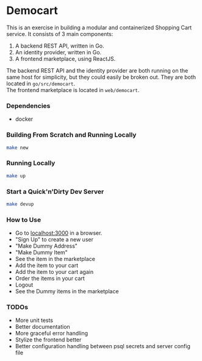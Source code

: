 # Democart

This is an exercise in building a modular and containerized Shopping Cart
service. It consists of 3 main components:

1. A backend REST API, written in Go.
2. An identity provider, written in Go.
3. A frontend marketplace, using ReactJS.

The backend REST API and the identity provider are both running on the same
host for simplicity, but they could easily be broken out. They are both located
in `go/src/democart`.  
The frontend marketplace is located in `web/democart`.


### Dependencies

- docker


### Building From Scratch and Running Locally

```sh
make new
```


### Running Locally

```sh
make up
```


### Start a Quick'n'Dirty Dev Server

```sh
make devup
```


### How to Use

- Go to [localhost:3000](http://localhost:3000) in a browser.
- "Sign Up" to create a new user
- "Make Dummy Address"
- "Make Dummy Item"
- See the item in the marketplace
- Add the item to your cart
- Add the item to your cart again
- Order the items in your cart
- Logout
- See the Dummy items in the marketplace


### TODOs

- More unit tests
- Better documentation
- More graceful error handling
- Stylize the frontend better
- Better configuration handling between psql secrets and server config file
